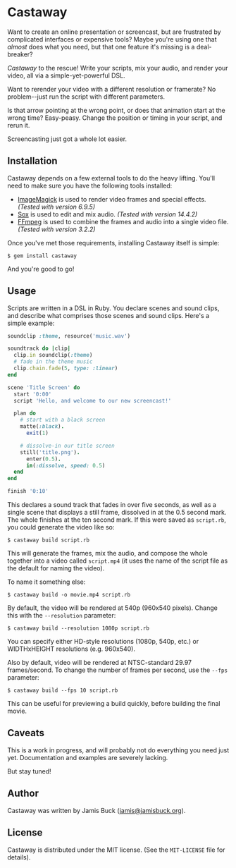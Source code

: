 # Castaway

Want to create an online presentation or screencast, but are frustrated by
complicated interfaces or expensive tools? Maybe you're using one that _almost_
does what you need, but that one feature it's missing is a deal-breaker?

_Castaway_ to the rescue! Write your scripts, mix your audio, and render your
video, all via a simple-yet-powerful DSL.

Want to rerender your video with a different resolution or framerate? No
problem--just run the script with different parameters.

Is that arrow pointing at the wrong point, or does that animation start at the
wrong time? Easy-peasy. Change the position or timing in your script, and rerun
it.

Screencasting just got a whole lot easier.


## Installation

Castaway depends on a few external tools to do the heavy lifting. You'll need to
make sure you have the following tools installed:

* [ImageMagick](https://www.imagemagick.org/script/binary-releases.php) is used
  to render video frames and special effects. _(Tested with version 6.9.5)_
* [Sox](https://sourceforge.net/projects/sox/files/sox/) is used to edit and mix
  audio. _(Tested with version 14.4.2)_
* [FFmpeg](https://ffmpeg.org/download.html) is used to combine the frames and
  audio into a single video file. _(Tested with version 3.2.2)_

Once you've met those requirements, installing Castaway itself is simple:

    $ gem install castaway

And you're good to go!


## Usage

Scripts are written in a DSL in Ruby. You declare scenes and sound clips,
and describe what comprises those scenes and sound clips. Here's a simple
example:

```ruby
soundclip :theme, resource('music.wav')

soundtrack do |clip|
  clip.in soundclip(:theme)
  # fade in the theme music
  clip.chain.fade(5, type: :linear)
end

scene 'Title Screen' do
  start '0:00'
  script 'Hello, and welcome to our new screencast!'

  plan do
    # start with a black screen
    matte(:black).
      exit(1)

    # dissolve-in our title screen
    still('title.png').
      enter(0.5).
      in(:dissolve, speed: 0.5)
  end
end

finish '0:10'
```

This declares a sound track that fades in over five seconds, as well as a
single scene that displays a still frame, dissolved in at the 0.5 second mark.
The whole finishes at the ten second mark. If this were saved as `script.rb`,
you could generate the video like so:

    $ castaway build script.rb

This will generate the frames, mix the audio, and compose the whole together
into a video called `script.mp4` (it uses the name of the script file as the
default for naming the video).

To name it something else:

    $ castaway build -o movie.mp4 script.rb

By default, the video will be rendered at 540p (960x540 pixels). Change this
with the `--resolution` parameter:

    $ castaway build --resolution 1080p script.rb

You can specify either HD-style resolutions (1080p, 540p, etc.) or WIDTHxHEIGHT
resolutions (e.g. 960x540).

Also by default, video will be rendered at NTSC-standard 29.97 frames/second.
To change the number of frames per second, use the `--fps` parameter:

    $ castaway build --fps 10 script.rb

This can be useful for previewing a build quickly, before building the final
movie.


## Caveats

This is a work in progress, and will probably not do everything you need just
yet. Documentation and examples are severely lacking.

But stay tuned!


## Author

Castaway was written by Jamis Buck (jamis@jamisbuck.org).


## License

Castaway is distributed under the MIT license. (See the `MIT-LICENSE` file for
details).
